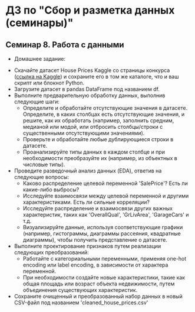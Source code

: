 # ДЗ по "Сбор и разметка данных (семинары)"

## Семинар 8. Работа с данными
* Домашнее задание:  
- Скачайте датасет House Prices Kaggle со страницы конкурса ([ссылка на Kaggle](https://www.kaggle.com/competitions/house-prices-advanced-regression-techniques/data)) и сохраните его в том же каталоге, что и ваш скрипт или блокнот Python.  
- Загрузите датасет в pandas DataFrame под названием df.  
- Выполните предварительную обработку данных, выполнив следующие шаги: 
   - Определите и обработайте отсутствующие значения в датасете. Определите, в каких столбцах есть отсутствующие значения, и решите, как их обработать (например, заполнить средним, медианой или модой, или отбросить столбцы/строки с существенными отсутствующими значениями). 
   - Проверьте и обработайте любые дублирующиеся строки в датасете. 
   - Проанализируйте типы данных в каждом столбце и при необходимости преобразуйте их (например, из объектных в числовые типы).  
- Проведите разведочный анализ данных (EDA), ответив на следующие вопросы: 
  - Каково распределение целевой переменной 'SalePrice'? Есть ли какие-либо выбросы?   
  - Исследуйте взаимосвязи между целевой переменной и другими характеристиками. Есть ли сильные корреляции? 
  - Исследуйте распределение и взаимосвязи других важных характеристик, таких как 'OverallQual', 'GrLivArea', 'GarageCars' и т.д. 
  - Визуализируйте данные, используя соответствующие графики (например, гистограммы, диаграммы рассеяния, квадратные диаграммы), чтобы получить представление о датасете.
- Выполните проектирование признаков путем реализации следующих преобразований: 
  - Работайте с категориальными переменными, применяя one-hot encoding или label encoding, в зависимости от характера переменной. 
  - При необходимости создайте новые характеристики, такие как общая площадь или возраст объекта недвижимости, путем объединения существующих характеристик.
- Сохраните очищенный и преобразованный набор данных в новый CSV-файл под названием 'cleaned_house_prices.csv'


